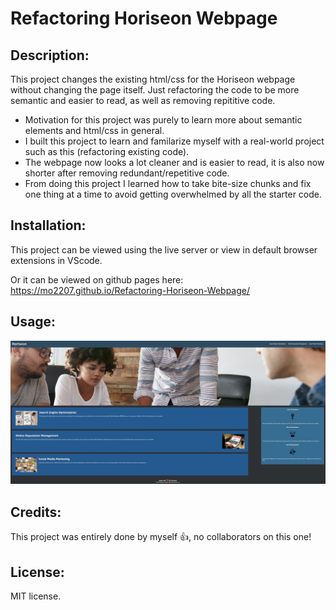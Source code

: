 # Refactoring Horiseon Webpage

## Description:

This project changes the existing html/css for the Horiseon webpage without changing the page itself. Just refactoring the code to be more semantic and easier to read, as well as removing repititive code. 
  - Motivation for this project was purely to learn more about semantic elements and html/css in general.
  - I built this project to learn and familarize myself with a real-world project such as this (refactoring existing code).
  - The webpage now looks a lot cleaner and is easier to read, it is also now shorter after removing redundant/repetitive code.
  - From doing this project I learned how to take bite-size chunks and fix one thing at a time to avoid getting overwhelmed by all the starter code. 

## Installation:
This project can be viewed using the live server or view in default browser extensions in VScode.

Or it can be viewed on github pages here: https://mo2207.github.io/Refactoring-Horiseon-Webpage/

## Usage:
![picture of webpage](assets/images/screenshot-Horiseon.jpeg)

## Credits:
This project was entirely done by myself 👍, no collaborators on this one!

## License:
MIT license.